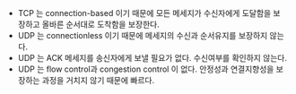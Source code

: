 * TCP 는 connection-based 이기 때문에 모든 메세지가 수신자에게 도달함을 보장하고 올바른 순서대로 도착함을 보장한다.
* UDP 는 connectionless 이기 때문에 메세지의 수신과 순서유지를 보장하지 않는다.
* UDP 는 ACK 메세지를 송신자에게 보낼 필요가 없다. 수신여부를 확인하지 않는다.
* UDP 는 flow control과 congestion control 이 없다. 안정성과 연결지향성을 보장하는 과정을 거치지 않기 때문에 빠르다.
